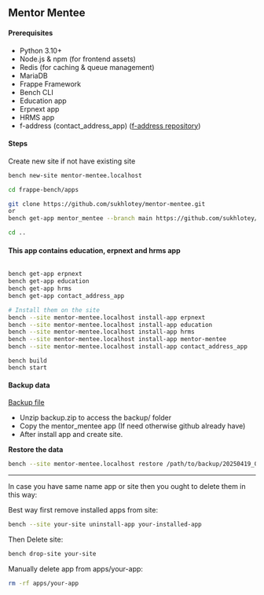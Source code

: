 ## Mentor Mentee

#### Prerequisites

* Python 3.10+
* Node.js & npm (for frontend assets)
* Redis (for caching & queue management)
* MariaDB
* Frappe Framework 
* Bench CLI
* Education app
* Erpnext app
* HRMS app
* f-address (contact_address_app) ([f-address repository](https://github.com/sukhlotey/f-address))

#### Steps

Create new site if not have existing site
```bash
bench new-site mentor-mentee.localhost
```
```bash
cd frappe-bench/apps
```

```bash
git clone https://github.com/sukhlotey/mentor-mentee.git
or
bench get-app mentor_mentee --branch main https://github.com/sukhlotey/mentor-mentee.git

```
```bash
cd ..
```
#### This app contains education, erpnext and hrms app

```bash

bench get-app erpnext 
bench get-app education
bench get-app hrms
bench get-app contact_address_app

# Install them on the site
bench --site mentor-mentee.localhost install-app erpnext
bench --site mentor-mentee.localhost install-app education
bench --site mentor-mentee.localhost install-app hrms
bench --site mentor-mentee.localhost install-app mentor-mentee
bench --site mentor-mentee.localhost install-app contact_address_app
```
```
bench build
bench start
```
#### Backup data
[Backup file](https://drive.google.com/file/d/1frKW2eoFHhj2MbBBkXAkh-qeltZhVMkJ/view?usp=sharing)
- Unzip backup.zip to access the backup/ folder
- Copy the mentor_mentee app (If need otherwise github already have)
- After install app and create site.

**Restore the data**

 ```bash
 bench --site mentor-mentee.localhost restore /path/to/backup/20250419_012250-mentor-mentee_localhost-database.sql.gz
```

---

In case you have same name app or site then you ought to delete them in this way:

Best way first remove installed apps from site:

```bash
bench --site your-site uninstall-app your-installed-app
```
Then Delete site:

```bash
bench drop-site your-site
```

Manually delete app from apps/your-app:

```bash
rm -rf apps/your-app
```


